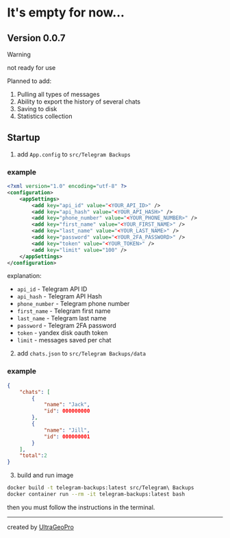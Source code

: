 # It's empty for now...

## Version 0.0.7

> [!WARNING]
> not ready for use

Planned to add:
1. Pulling all types of messages
2. Ability to export the history of several chats
3. Saving to disk
4. Statistics collection

## Startup

1. add `App.config` to `src/Telegram Backups`

### example
```xml
<?xml version="1.0" encoding="utf-8" ?>
<configuration>
    <appSettings>
        <add key="api_id" value="<YOUR_API_ID>" />
        <add key="api_hash" value="<YOUR_API_HASH>" />
        <add key="phone_number" value="<YOUR_PHONE_NUMBER>" />
        <add key="first_name" value="<YOUR_FIRST_NAME>" />
        <add key="last_name" value="<YOUR_LAST_NAME>" />
        <add key="password" value="<YOUR_2FA_PASSWORD>" />
        <add key="token" value="<YOUR_TOKEN>" />
        <add key="limit" value="100" />
    </appSettings>
</configuration>
```

explanation:
- `api_id` - Telegram API ID
- `api_hash` - Telegram API Hash
- `phone_number` - Telegram phone number
- `first_name` - Telegram first name
- `last_name` - Telegram last name
- `password` - Telegram 2FA password
- `token` - yandex disk oauth token
- `limit` - messages saved per chat

2. add `chats.json` to `src/Telegram Backups/data`

### example
```json
{
    "chats": [
        {
            "name": "Jack",
            "id": 000000000
        },
        {
            "name": "Jill",
            "id": 000000001
        }
    ],
    "total":2
}
```

3. build and run image
```bash
docker build -t telegram-backups:latest src/Telegram\ Backups
docker container run --rm -it telegram-backups:latest bash 
```

then you must follow the instructions in the terminal.

---
created by [UltraGeoPro](https://github.com/Ultrageopro1966)